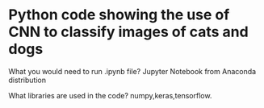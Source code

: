 # Python code showing the use of CNN to classify images of cats and dogs

 What you would need to run .ipynb file? Jupyter Notebook from Anaconda distribution

 What libraries are used in the code? numpy,keras,tensorflow.
